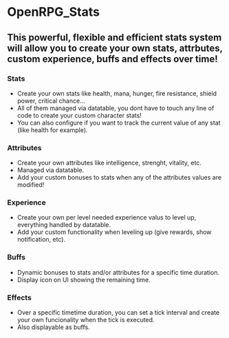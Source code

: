 # OpenRPG_Stats
## This powerful, flexible and efficient stats system will allow you to create your own stats, attrbutes, custom experience, buffs and effects over time!

### Stats
- Create your own stats like health, mana, hunger, fire resistance, shield power, critical chance...
- All of them managed via datatable, you dont have to touch any line of code to create your custom character stats!
- You can also configure if you want to track the current value of any stat (like health for example).

### Attributes
- Create your own attributes like intelligence, strenght, vitality, etc.
- Managed via datatable.
- Add your custom bonuses to stats when any of the attributes values are modified!

### Experience
- Create your own per level needed experience valus to level up, everything handled by datatable.
- Add your custom functionality when leveling up (give rewards, show notification, etc).

### Buffs
- Dynamic bonuses to stats and/or attributes for a specific time duration.
- Display icon on UI showing the remaining time.

### Effects
- Over a specific timetime duration, you can set a tick interval and create your own funcionality when the tick is executed.
- Also displayable as buffs.

